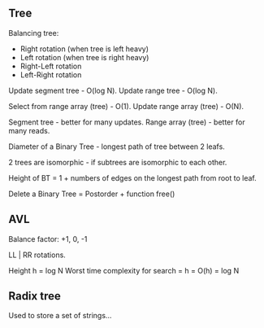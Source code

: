 Tree
-

Balancing tree:

* Right rotation (when tree is left heavy)
* Left rotation (when tree is right heavy)
* Right-Left rotation
* Left-Right rotation

Update segment tree - O(log N).
Update range tree - O(log N).

Select from range array (tree) - O(1).
Update range array (tree) - O(N).

Segment tree - better for many updates.
Range array (tree) - better for many reads.

Diameter of a Binary Tree - longest path of tree between 2 leafs.

2 trees are isomorphic - if subtrees are isomorphic to each other.

Height of BT = 1 + numbers of edges on the longest path from root to leaf.

Delete a Binary Tree = Postorder + function free()

## AVL

Balance factor: +1, 0, -1

LL | RR rotations.

Height h = log N
Worst time complexity for search = h = O(h) = log N

## Radix tree

Used to store a set of strings...
